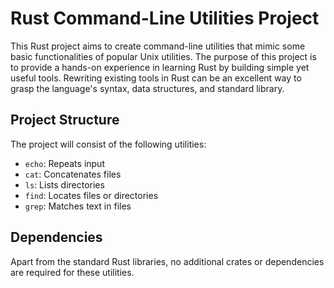 # Rust Command-Line Utilities Project

This Rust project aims to create command-line utilities that mimic some basic functionalities of popular Unix utilities. The purpose of this project is to provide a hands-on experience in learning Rust by building simple yet useful tools. Rewriting existing tools in Rust can be an excellent way to grasp the language's syntax, data structures, and standard library.

## Project Structure

The project will consist of the following utilities:

- `echo`: Repeats input
- `cat`: Concatenates files
- `ls`: Lists directories
- `find`: Locates files or directories
- `grep`: Matches text in files

## Dependencies

Apart from the standard Rust libraries, no additional crates or dependencies are required for these utilities.
